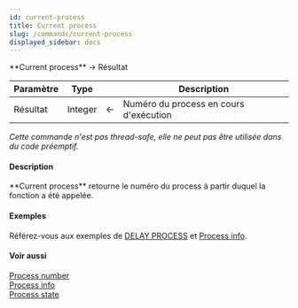 ```yaml
---
id: current-process
title: Current process
slug: /commands/current-process
displayed_sidebar: docs
---
```


<!--REF #_command_.Current process.Syntax-->**Current process**  -> Résultat<!-- END REF-->
<!--REF #_command_.Current process.Params-->
| Paramètre | Type |  | Description |
| --- | --- | --- | --- |
| Résultat | Integer | &#8592; | Numéro du process en cours d'exécution |

<!-- END REF-->

*Cette commande n'est pas thread-safe, elle ne peut pas être utilisée dans du code préemptif.*


#### Description 

<!--REF #_command_.Current process.Summary-->**Current process** retourne le numéro du process à partir duquel la fonction a été appelée.<!-- END REF-->

#### Exemples 

Référez-vous aux exemples de [DELAY PROCESS](delay-process.md) et [Process info](../commands/process-info.md).

#### Voir aussi 

[Process number](process-number.md)  
[Process info](../commands/process-info.md)  
[Process state](process-state.md)  